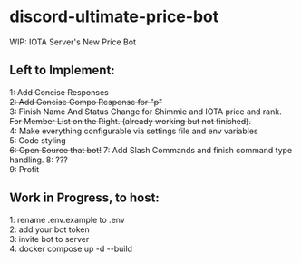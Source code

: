 # discord-ultimate-price-bot
WIP: IOTA Server's New Price Bot

## Left to Implement:
~~1: Add Concise Responses~~  
~~2: Add Concise Compo Response for "p"~~  
~~3: Finish Name And Status Change for Shimmie and IOTA price and rank. For Member List on the Right. (already working but not finished).~~  
4: Make everything configurable via settings file and env variables  
5: Code styling  
~~6: Open Source that bot!~~
7: Add Slash Commands and finish command type handling.
8: ???  
9: Profit  

## Work in Progress, to host:  
1: rename .env.example to .env  
2: add your bot token  
3: invite bot to server  
4: docker compose up -d --build
